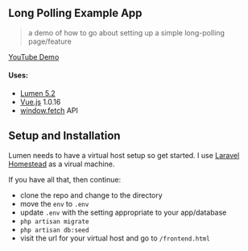 ## Long Polling Example App

> a demo of how to go about setting up a simple long-polling page/feature

[YouTube Demo](https://www.youtube.com/watch?v=ys44OFDHydE)

#### Uses:

* [Lumen 5.2](https://lumen.laravel.com/)
* [Vue.js](http://vuejs.org/) 1.0.16
* [window.fetch](https://developers.google.com/web/updates/2015/03/introduction-to-fetch?hl=en) API

## Setup and Installation

Lumen needs to have a virtual host setup so get started. I use [Laravel Homestead](https://laravel.com/docs/5.2/homestead) as a virual machine.

If you have all that, then continue:

* clone the repo and change to the directory
* move the `env` to `.env`
* update `.env` with the setting appropriate to your app/database
* `php artisan migrate`
* `php artisan db:seed`
* visit the url for your virtual host and go to `/frontend.html`
